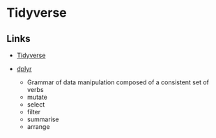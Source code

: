 # Tidyverse

## Links

- [Tidyverse](https://www.tidyverse.org/)

- [dplyr](https://dplyr.tidyverse.org/)
  - Grammar of data manipulation composed of a consistent set of verbs
  - mutate
  - select
  - filter
  - summarise
  - arrange
